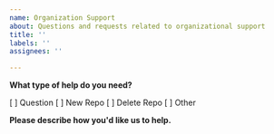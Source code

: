 ```yaml
---
name: Organization Support
about: Questions and requests related to organizational support
title: ''
labels: ''
assignees: ''

---
```


**What type of help do you need?**

[ ] Question
[ ] New Repo
[ ] Delete Repo
[ ] Other

**Please describe how you'd like us to help.**
